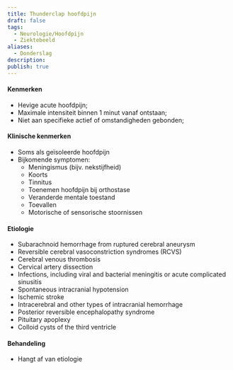 ```yaml
---
title: Thunderclap hoofdpijn
draft: false
tags:
  - Neurologie/Hoofdpijn
  - Ziektebeeld
aliases:
  - Donderslag
description: 
publish: true
---
```


#### Kenmerken
- Hevige acute hoofdpijn;
- Maximale intensiteit binnen 1 minut vanaf ontstaan;
- Niet aan specifieke actief of omstandigheden gebonden;

#### Klinische kenmerken
- Soms als geïsoleerde hoofdpijn
- Bijkomende symptomen:
	- Meningismus (bijv. nekstijfheid)
	- Koorts
	- Tinnitus
	- Toenemen hoofdpijn bij orthostase
	- Veranderde mentale toestand
	- Toevallen
	- Motorische of sensorische stoornissen

#### Etiologie
- Subarachnoid hemorrhage from ruptured cerebral aneurysm
- Reversible cerebral vasoconstriction syndromes (RCVS)
- Cerebral venous thrombosis
- Cervical artery dissection
- Infections, including viral and bacterial meningitis or acute complicated sinusitis
- Spontaneous intracranial hypotension
- Ischemic stroke
- Intracerebral and other types of intracranial hemorrhage
- Posterior reversible encephalopathy syndrome
- Pituitary apoplexy
- Colloid cysts of the third ventricle

#### Behandeling
- Hangt af van etiologie